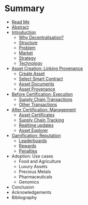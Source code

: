 # Summary

* [Read Me](README.md)
* [Abstract](ABSTRACT.md)
* [Introduction](INTRODUCTION.md)
   * [Why Decentralisation?](WHY_DECENTRALISATION.md)
   * [Structure](STRUCTURE.md)
   * [Problem](PROBLEM.md)
   * [Market](MARKET.md)
   * [Strategy](STRATEGY.md)
   * [Technology](TECHNOLOGY.md)
* [Asset Creation: Linking Provenance](ASSET_CREATION_LINKING_PROVENANCE.md)
   * [Create Asset](CREATE_ASSET.md)
   * [Select Smart Contract](SELECT_SMART_CONTRACT.md)
   * [Asset Documents](ASSET_DOCUMENTS.md)
   * [Asset Provenance](ASSET_PROVENANCE.md)
* [Before Certification: Execution](BEFORE_CERTIFICATION_EXECUTION.md)
   * [Supply Chain Transactions](SUPPLY_CHAIN_TRANSACTIONS.md)
   * [Other Transactions](OTHER_TRANSACTIONS.md)
* [After Certification: Management](AFTER_CERTIFICATION_MANAGEMENT.md)
   * [Asset Certificates](ASSET_CERTIFICATES.md)
   * [Supply Chain Tracking](SUPPLY_CHAIN_TRACKING.md)
   * [Realtime updates](REALTIME_UPDATES.md)
   * [Asset Explorer](ASSET_EXPLORER.md)
* [Gamification: Reputation](GAMIFICATION_REPUTATION.md)
   * [Leaderboards](LEADERBOARDS.md)
   * [Rewards](REWARDS.md)
   * [Penalties](PENALTIES.md)
* Adoption: Use cases
   * Food and Agriculture
   * Luxury Assets
   * Precious Metals
   * Pharmaceuticals
   * Genomics
* Conclusion
* Acknowledgements
* Bibliography


